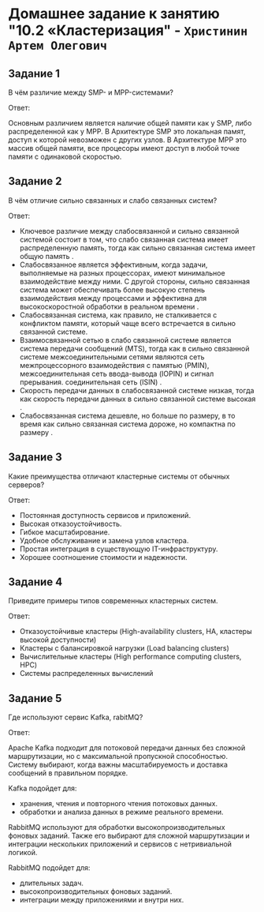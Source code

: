 # Домашнее задание к занятию "10.2 «Кластеризация" - `Христинин Артем Олегович`

## Задание 1

В чём различие между SMP- и MPP-системами?

Ответ:

Основным различием является наличие общей памяти как у SMP, либо распределенной как у MPP.
В Архитектуре SMP это локальная памят, доступ к которой невозможен с других узлов.
В Архитектуре MPP это массив общей памяти, все процесоры имеют доступ в любой точке памяти с одинаковой скоростью.

## Задание 2

В чём отличие сильно связанных и слабо связанных систем?

Ответ:

- Ключевое различие между слабосвязанной и сильно связанной системой состоит в том, что слабо связанная система имеет распределенную память, тогда как сильно связанная система имеет общую память .
- Слабосвязанное является эффективным, когда задачи, выполняемые на разных процессорах, имеют минимальное взаимодействие между ними. С другой стороны, сильно связанная система может обеспечивать более высокую степень взаимодействия между процессами и эффективна для высокоскоростной обработки в реальном времени .
- Слабосвязанная система, как правило, не сталкивается с конфликтом памяти, который чаще всего встречается в сильно связанной системе.
- Взаимосвязанной сетью в слабо связанной системе является система передачи сообщений (MTS), тогда как в сильно связанной системе межсоединительными сетями являются сеть межпроцессорного взаимодействия с памятью (PMIN), межсоединительная сеть ввода-вывода (IOPIN) и сигнал прерывания. соединительная сеть (ISIN) .
- Скорость передачи данных в слабосвязанной системе низкая, тогда как скорость передачи данных в сильно связанной системе высокая .
- Слабосвязанная система дешевле, но больше по размеру, в то время как сильно связанная система дороже, но компактна по размеру .
## Задание 3

Какие преимущества отличают кластерные системы от обычных серверов?

Ответ:

- Постоянная доступность сервисов и приложений.
- Высокая отказоустойчивость.
- Гибкое масштабирование.
- Удобное обслуживание и замена узлов кластера.
- Простая интеграция в существующую IT-инфраструктуру.
- Хорошее соотношение стоимости и надежности.

## Задание 4

Приведите примеры типов современных кластерных систем.

Ответ:

- Отказоустойчивые кластеры (High-availability clusters, HA, кластеры высокой доступности)
- Кластеры с балансировкой нагрузки (Load balancing clusters)
- Вычислительные кластеры (High performance computing clusters, HPC)
- Системы распределенных вычислений

## Задание 5
Где используют сервис Kafka, rabitMQ?

Ответ:

Apache Kafka подходит для потоковой передачи данных без сложной маршрутизации, но с максимальной пропускной способностью. Систему выбирают, когда важны масштабируемость и доставка сообщений в правильном порядке.  

Kafka подойдет для:
- хранения, чтения и повторного чтения потоковых данных.
- обработки и анализа данных в режиме реального времени.

RabbitMQ используют для обработки высокопроизводительных фоновых заданий. Также его выбирают для сложной маршрутизации и интеграции нескольких приложений и сервисов с нетривиальной логикой. 

RabbitMQ подойдет для:
- длительных задач.
- высокопроизводительных фоновых заданий.
- интеграции между приложениями и внутри них. 
